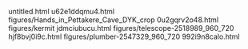untitled.html
u62e1ddqmu4.html
figures/Hands_in_Pettakere_Cave_DYK_crop
0u2gqrv2o48.html
figures/kermit
jdmciubucu.html
figures/telescope-2518989_960_720
hjf8bvj0i9c.html
figures/plumber-2547329_960_720
992i9n8calo.html